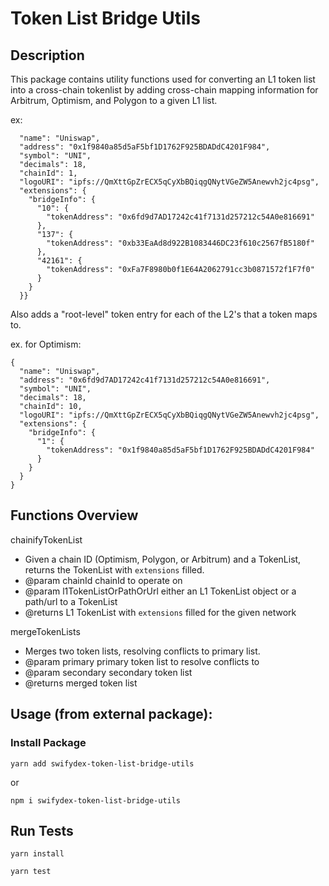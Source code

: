 # Token List Bridge Utils

## Description
This package contains utility functions used for converting an L1 token list into a cross-chain tokenlist by adding cross-chain mapping information for Arbitrum, Optimism, and Polygon to a given L1 list.

ex:

      "name": "Uniswap",
      "address": "0x1f9840a85d5aF5bf1D1762F925BDADdC4201F984",
      "symbol": "UNI",
      "decimals": 18,
      "chainId": 1,
      "logoURI": "ipfs://QmXttGpZrECX5qCyXbBQiqgQNytVGeZW5Anewvh2jc4psg",
      "extensions": {
        "bridgeInfo": {
          "10": {
            "tokenAddress": "0x6fd9d7AD17242c41f7131d257212c54A0e816691"
          },
          "137": {
            "tokenAddress": "0xb33EaAd8d922B1083446DC23f610c2567fB5180f"
          },
          "42161": {
            "tokenAddress": "0xFa7F8980b0f1E64A2062791cc3b0871572f1F7f0"
          }
        }
      }}
Also adds a "root-level" token entry for each of the L2's that a token maps to.

ex. for Optimism:


    {
      "name": "Uniswap",
      "address": "0x6fd9d7AD17242c41f7131d257212c54A0e816691",
      "symbol": "UNI",
      "decimals": 18,
      "chainId": 10,
      "logoURI": "ipfs://QmXttGpZrECX5qCyXbBQiqgQNytVGeZW5Anewvh2jc4psg",
      "extensions": {
        "bridgeInfo": {
          "1": {
            "tokenAddress": "0x1f9840a85d5aF5bf1D1762F925BDADdC4201F984"
          }
        }
      }
    }


## Functions Overview

chainifyTokenList

 * Given a chain ID (Optimism, Polygon, or Arbitrum) and a TokenList, returns the TokenList with `extensions` filled.
 * @param chainId chainId to operate on
 * @param l1TokenListOrPathOrUrl either an L1 TokenList object or a path/url to a TokenList
 * @returns L1 TokenList with `extensions` filled for the given network


mergeTokenLists
 * Merges two token lists, resolving conflicts to primary list.
 * @param primary primary token list to resolve conflicts to
 * @param secondary secondary token list
 * @returns merged token list



## Usage (from external package):
### Install Package
`yarn add swifydex-token-list-bridge-utils`

or

`npm i swifydex-token-list-bridge-utils`


## Run Tests

`yarn install`

`yarn test`
